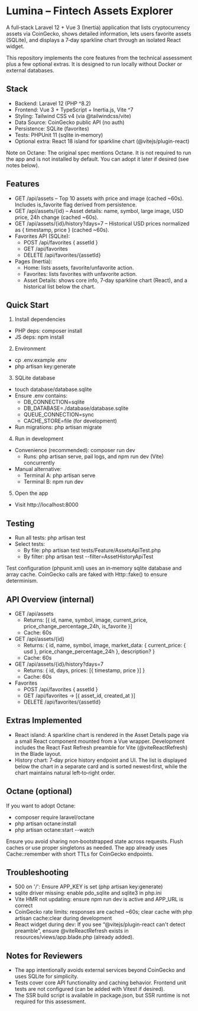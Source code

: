 # Lumina – Fintech Assets Explorer

A full‑stack Laravel 12 + Vue 3 (Inertia) application that lists cryptocurrency assets via CoinGecko, shows detailed information, lets users favorite assets (SQLite), and displays a 7‑day sparkline chart through an isolated React widget.

This repository implements the core features from the technical assessment plus a few optional extras. It is designed to run locally without Docker or external databases.


## Stack
- Backend: Laravel 12 (PHP ^8.2)
- Frontend: Vue 3 + TypeScript + Inertia.js, Vite ^7
- Styling: Tailwind CSS v4 (via @tailwindcss/vite)
- Data Source: CoinGecko public API (no auth)
- Persistence: SQLite (favorites)
- Tests: PHPUnit 11 (sqlite in‑memory)
- Optional extra: React 18 island for sparkline chart (@vitejs/plugin-react)

Note on Octane: The original spec mentions Octane. It is not required to run the app and is not installed by default. You can adopt it later if desired (see notes below).


## Features
- GET /api/assets – Top 10 assets with price and image (cached ~60s). Includes is_favorite flag derived from persistence.
- GET /api/assets/{id} – Asset details: name, symbol, large image, USD price, 24h change (cached ~60s).
- GET /api/assets/{id}/history?days=7 – Historical USD prices normalized as { timestamp, price } (cached ~60s).
- Favorites API (SQLite):
  - POST /api/favorites { assetId }
  - GET /api/favorites
  - DELETE /api/favorites/{assetId}
- Pages (Inertia):
  - Home: lists assets, favorite/unfavorite action.
  - Favorites: lists favorites with unfavorite action.
  - Asset Details: shows core info, 7‑day sparkline chart (React), and a historical list below the chart.


## Quick Start
1) Install dependencies
- PHP deps: composer install
- JS deps: npm install

2) Environment
- cp .env.example .env
- php artisan key:generate

3) SQLite database
- touch database/database.sqlite
- Ensure .env contains:
  - DB_CONNECTION=sqlite
  - DB_DATABASE=./database/database.sqlite
  - QUEUE_CONNECTION=sync
  - CACHE_STORE=file (for development)
- Run migrations: php artisan migrate

4) Run in development
- Convenience (recommended): composer run dev
  - Runs: php artisan serve, pail logs, and npm run dev (Vite) concurrently
- Manual alternative:
  - Terminal A: php artisan serve
  - Terminal B: npm run dev

5) Open the app
- Visit http://localhost:8000


## Testing
- Run all tests: php artisan test
- Select tests:
  - By file: php artisan test tests/Feature/AssetsApiTest.php
  - By filter: php artisan test --filter=AssetHistoryApiTest

Test configuration (phpunit.xml) uses an in‑memory sqlite database and array cache. CoinGecko calls are faked with Http::fake() to ensure determinism.


## API Overview (internal)
- GET /api/assets
  - Returns: [{ id, name, symbol, image, current_price, price_change_percentage_24h, is_favorite }]
  - Cache: 60s
- GET /api/assets/{id}
  - Returns: { id, name, symbol, image, market_data: { current_price: { usd }, price_change_percentage_24h }, description? }
  - Cache: 60s
- GET /api/assets/{id}/history?days=7
  - Returns: { id, days, prices: [{ timestamp, price }] }
  - Cache: 60s
- Favorites
  - POST /api/favorites { assetId }
  - GET /api/favorites -> [{ asset_id, created_at }]
  - DELETE /api/favorites/{assetId}


## Extras Implemented
- React island: A sparkline chart is rendered in the Asset Details page via a small React component mounted from a Vue wrapper. Development includes the React Fast Refresh preamble for Vite (@viteReactRefresh) in the Blade layout.
- History chart: 7‑day price history endpoint and UI. The list is displayed below the chart in a separate card and is sorted newest‑first, while the chart maintains natural left‑to‑right order.


## Octane (optional)
If you want to adopt Octane:
- composer require laravel/octane
- php artisan octane:install
- php artisan octane:start --watch

Ensure you avoid sharing non‑bootstrapped state across requests. Flush caches or use proper singletons as needed. The app already uses Cache::remember with short TTLs for CoinGecko endpoints.


## Troubleshooting
- 500 on '/': Ensure APP_KEY is set (php artisan key:generate)
- sqlite driver missing: enable pdo_sqlite and sqlite3 in php.ini
- Vite HMR not updating: ensure npm run dev is active and APP_URL is correct
- CoinGecko rate limits: responses are cached ~60s; clear cache with php artisan cache:clear during development
- React widget during dev: If you see “@vitejs/plugin-react can't detect preamble”, ensure @viteReactRefresh exists in resources/views/app.blade.php (already added).


## Notes for Reviewers
- The app intentionally avoids external services beyond CoinGecko and uses SQLite for simplicity.
- Tests cover core API functionality and caching behavior. Frontend unit tests are not configured (can be added with Vitest if desired).
- The SSR build script is available in package.json, but SSR runtime is not required for this assessment.
